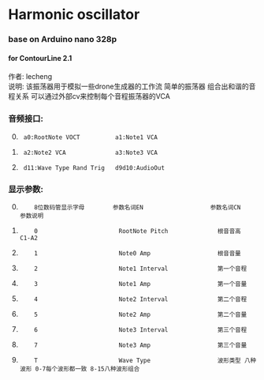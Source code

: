 # Harmonic oscillator
### base on Arduino nano 328p
#### for ContourLine 2.1  
作者: lecheng  
说明: 该振荡器用于模拟一些drone生成器的工作流 简单的振荡器 组合出和谐的音程关系 可以通过外部cv来控制每个音程振荡器的VCA  

### 音频接口:  

0.      a0:RootNote VOCT          a1:Note1 VCA  
1.      a2:Note2 VCA              a3:Note3 VCA
2.      d11:Wave Type Rand Trig   d9d10:AudioOut    

### 显示参数:  

 0.         8位数码管显示字母        参数名词EN                   参数名词CN                    参数说明
 1.         0                       RootNote Pitch              根音音高                      C1-A2
 2.         1                       Note0 Amp                   根音音量
 3.         2                       Note1 Interval              第一个音程               
 4.         3                       Note1 Amp                   第一个音量                    
 5.         4                       Note2 Interval              第二个音程                    
 6.         5                       Note2 Amp                   第二个音量                    
 7.         6                       Note3 Interval              第三个音程                    
 8.         7                       Note3 Amp                   第三个音量        
 9.         T                       Wave Type                   波形类型 八种波形 0-7每个波形都一致 8-15八种波形组合            
                     
